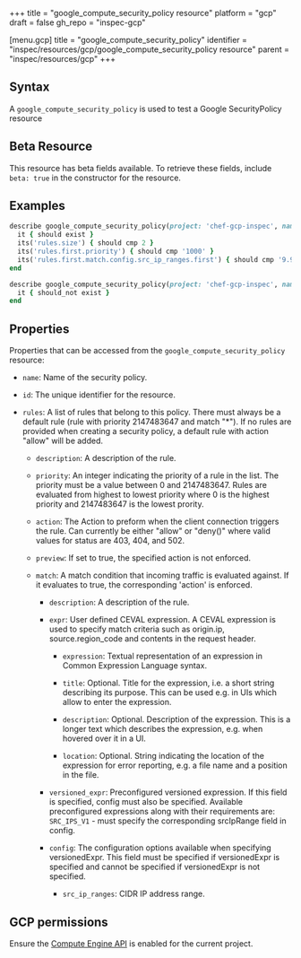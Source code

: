 +++
title = "google_compute_security_policy resource"
platform = "gcp"
draft = false
gh_repo = "inspec-gcp"

[menu.gcp]
title = "google_compute_security_policy"
identifier = "inspec/resources/gcp/google_compute_security_policy resource"
parent = "inspec/resources/gcp"
+++

## Syntax

A `google_compute_security_policy` is used to test a Google SecurityPolicy resource


## Beta Resource
This resource has beta fields available. To retrieve these fields, include `beta: true` in the constructor for the resource.

## Examples

```ruby
describe google_compute_security_policy(project: 'chef-gcp-inspec', name: 'sec-policy') do
  it { should exist }
  its('rules.size') { should cmp 2 }
  its('rules.first.priority') { should cmp '1000' }
  its('rules.first.match.config.src_ip_ranges.first') { should cmp '9.9.9.0/24' }
end

describe google_compute_security_policy(project: 'chef-gcp-inspec', name: 'nonexistent') do
  it { should_not exist }
end
```

## Properties

Properties that can be accessed from the `google_compute_security_policy` resource:


  * `name`: Name of the security policy.

  * `id`: The unique identifier for the resource.

  * `rules`: A list of rules that belong to this policy. There must always be a default rule (rule with priority 2147483647 and match "*"). If no rules are provided when creating a security policy, a default rule with action "allow" will be added.

    * `description`: A description of the rule.

    * `priority`: An integer indicating the priority of a rule in the list. The priority must be a value between 0 and 2147483647. Rules are evaluated from highest to lowest priority where 0 is the highest priority and 2147483647 is the lowest prority.

    * `action`: The Action to preform when the client connection triggers the rule. Can currently be either "allow" or "deny()" where valid values for status are 403, 404, and 502.

    * `preview`: If set to true, the specified action is not enforced.

    * `match`: A match condition that incoming traffic is evaluated against. If it evaluates to true, the corresponding 'action' is enforced.

      * `description`: A description of the rule.

      * `expr`: User defined CEVAL expression. A CEVAL expression is used to specify match criteria such as origin.ip, source.region_code and contents in the request header.

        * `expression`: Textual representation of an expression in Common Expression Language syntax.

        * `title`: Optional. Title for the expression, i.e. a short string describing its purpose. This can be used e.g. in UIs which allow to enter the expression.

        * `description`: Optional. Description of the expression. This is a longer text which describes the expression, e.g. when hovered over it in a UI.

        * `location`: Optional. String indicating the location of the expression for error reporting, e.g. a file name and a position in the file.

      * `versioned_expr`: Preconfigured versioned expression. If this field is specified, config must also be specified. Available preconfigured expressions along with their requirements are: `SRC_IPS_V1` - must specify the corresponding srcIpRange field in config.

      * `config`: The configuration options available when specifying versionedExpr. This field must be specified if versionedExpr is specified and cannot be specified if versionedExpr is not specified.

        * `src_ip_ranges`: CIDR IP address range.


## GCP permissions

Ensure the [Compute Engine API](https://console.cloud.google.com/apis/library/compute.googleapis.com/) is enabled for the current project.
